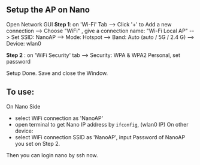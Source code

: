 ## Setup the AP on Nano

Open Network GUI
**Step 1**: on 'Wi-Fi' Tab
--> Click '+' to Add a new connection
--> Choose "WiFi" ,  give a connection name: "Wi-Fi Local AP"
--> Set SSID: NanoAP
--> Mode: Hotspot
--> Band: Auto (auto / 5G / 2.4 G)
--> Device: wlan0

**Step 2** : on 'WiFi Security' tab
--> Security: WPA & WPA2 Personal,  set password

Setup Done. Save and close the Window.


## To use:


On Nano Side
- select WiFi connection as 'NanoAP'
- open terminal to get Nano IP address by `ifconfig`, (wlan0 IP)
On other device:
- select WiFi connection SSID as 'NanoAP', input Password of NanoAP you set on Step 2.

Then you can login nano by ssh now.
